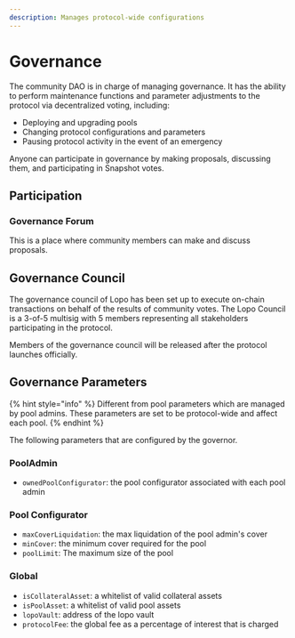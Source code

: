 ```yaml
---
description: Manages protocol-wide configurations
---
```


# Governance

The community DAO is in charge of managing governance. It has the ability to perform maintenance functions and parameter adjustments to the protocol via decentralized voting, including:

* Deploying and upgrading pools
* Changing protocol configurations and parameters
* Pausing protocol activity in the event of an emergency

Anyone can participate in governance by making proposals, discussing them, and participating in Snapshot votes.

## Participation

### Governance Forum

This is a place where community members can make and discuss proposals.

## Governance Council

The governance council of Lopo has been set up to execute on-chain transactions on behalf of the results of community votes. The Lopo Council is a 3-of-5 multisig with 5 members representing all stakeholders participating in the protocol.

Members of the governance council will be released after the protocol launches officially.

## Governance Parameters

{% hint style="info" %}
Different from pool parameters which are managed by pool admins. These parameters are set to be protocol-wide and affect each pool.
{% endhint %}

The following parameters that are configured by the governor.

### PoolAdmin

* `ownedPoolConfigurator`: the pool configurator associated with each pool admin

### Pool Configurator

* `maxCoverLiquidation`: the max liquidation of the pool admin's cover
* `minCover`: the minimum cover required for the pool&#x20;
* `poolLimit`: The maximum size of the pool

### Global

* `isCollateralAsset`: a whitelist of valid collateral assets
* `isPoolAsset`: a whitelist of valid pool assets
* `lopoVault`: address of the lopo vault
* `protocolFee`: the global fee as a percentage of interest that is charged



